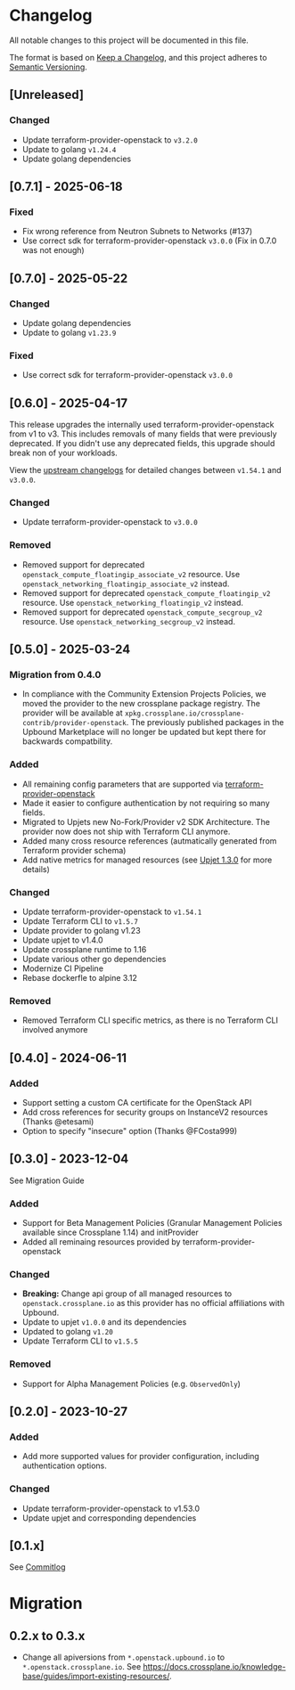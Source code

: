 # Changelog

All notable changes to this project will be documented in this file.

The format is based on [Keep a Changelog](https://keepachangelog.com/en/1.0.0/),
and this project adheres to [Semantic Versioning](https://semver.org/spec/v2.0.0.html).


## [Unreleased]

### Changed

- Update terraform-provider-openstack to `v3.2.0`
- Update to golang `v1.24.4`
- Update golang dependencies

## [0.7.1] - 2025-06-18

### Fixed

- Fix wrong reference from Neutron Subnets to Networks (#137)
- Use correct sdk for terraform-provider-openstack `v3.0.0` (Fix in 0.7.0 was not enough)

## [0.7.0] - 2025-05-22

### Changed

- Update golang dependencies
- Update to golang `v1.23.9`

### Fixed

- Use correct sdk for terraform-provider-openstack `v3.0.0`

## [0.6.0] - 2025-04-17

This release upgrades the internally used terraform-provider-openstack from v1 to v3. This includes removals of many fields that were previously deprecated. If you didn't use any deprecated fields, this upgrade should break non of your workloads.

View the [upstream changelogs](https://github.com/terraform-provider-openstack/terraform-provider-openstack/blob/main/CHANGELOG.md#300--25-september-2024-) for detailed changes between `v1.54.1` and `v3.0.0`.

### Changed

- Update terraform-provider-openstack to `v3.0.0`

### Removed

- Removed support for deprecated `openstack_compute_floatingip_associate_v2` resource. Use `openstack_networking_floatingip_associate_v2` instead.
- Removed support for deprecated `openstack_compute_floatingip_v2` resource. Use `openstack_networking_floatingip_v2` instead.
- Removed support for deprecated `openstack_compute_secgroup_v2` resource. Use `openstack_networking_secgroup_v2` instead.

## [0.5.0] - 2025-03-24

### Migration from 0.4.0

- In compliance with the Community Extension Projects Policies, we moved the provider to the new crossplane package registry. The provider will be available at `xpkg.crossplane.io/crossplane-contrib/provider-openstack`. The previously published packages in the Upbound Marketplace will no longer be updated but kept there for backwards compatbility.

### Added

- All remaining config parameters that are supported via [terraform-provider-openstack](https://registry.terraform.io/providers/terraform-provider-openstack)
- Made it easier to configure authentication by not requiring so many fields.
- Migrated to Upjets new No-Fork/Provider v2 SDK Architecture. The provider now does not ship with Terraform CLI anymore.
- Added many cross resource references (autmatically generated from Terraform provider schema)
- Add native metrics for managed resources (see [Upjet 1.3.0](https://github.com/crossplane/upjet/releases/tag/v1.3.0) for more details)

### Changed

- Update terraform-provider-openstack to `v1.54.1`
- Update Terraform CLI to `v1.5.7`
- Update provider to golang v1.23
- Update upjet to v1.4.0
- Update crossplane runtime to 1.16
- Update various other go dependencies
- Modernize CI Pipeline
- Rebase dockerfle to alpine 3.12

### Removed

- Removed Terraform CLI specific metrics, as there is no Terraform CLI involved anymore

## [0.4.0] - 2024-06-11

### Added

- Support setting a custom CA certificate for the OpenStack API
- Add cross references for security groups on InstanceV2 resources (Thanks @etesami)
- Option to specify "insecure" option (Thanks @FCosta999)

## [0.3.0] - 2023-12-04

See Migration Guide

### Added

- Support for Beta Management Policies (Granular Management Policies available since Crossplane 1.14) and initProvider
- Added all reminaing resources provided by terraform-provider-openstack

### Changed

- **Breaking:** Change api group of all managed resources to `openstack.crossplane.io` as this provider has no official affiliations with Upbound.
- Update to upjet `v1.0.0` and its dependencies
- Updated to golang `v1.20`
- Update Terraform CLI to `v1.5.5`

### Removed

- Support for Alpha Management Policies (e.g. `ObservedOnly`)

## [0.2.0] - 2023-10-27

### Added

- Add more supported values for provider configuration, including authentication options.

### Changed

- Update terraform-provider-openstack to v1.53.0
- Update upjet and corresponding dependencies

## [0.1.x]

See [Commitlog](https://github.com/crossplane-contrib/provider-openstack/commits/release-v0.1)

# Migration

## 0.2.x to 0.3.x

- Change all apiversions from `*.openstack.upbound.io` to `*.openstack.crossplane.io`. See https://docs.crossplane.io/knowledge-base/guides/import-existing-resources/.
